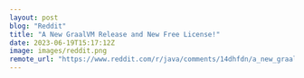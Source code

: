 ```yaml
---
layout: post
blog: "Reddit"
title: "A New GraalVM Release and New Free License!"
date: 2023-06-19T15:17:12Z
image: images/reddit.png
remote_url: "https://www.reddit.com/r/java/comments/14dhfdn/a_new_graalvm_release_and_new_free_license/"
---
```

